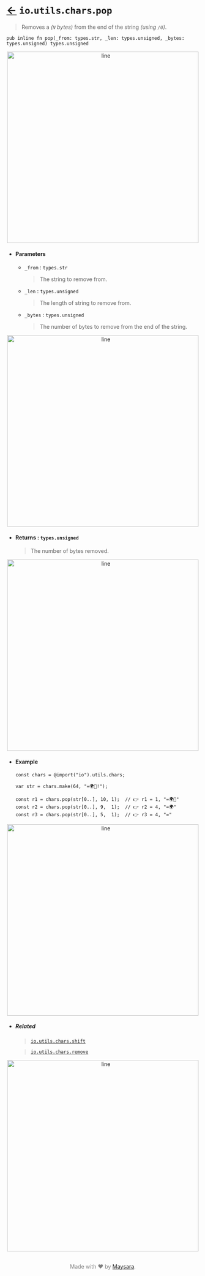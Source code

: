 # [←](../readme.md) `io`.`utils`.`chars`.`pop`

>  Removes a _(`N` bytes)_ from the end of the string _(using `/0`)_.

```zig
pub inline fn pop(_from: types.str, _len: types.unsigned, _bytes: types.unsigned) types.unsigned
```


<div align="center">
<img src="https://raw.githubusercontent.com/Super-ZIG/io/refs/heads/main/docs/dist/img/md/line.png" alt="line" style="width:500px;"/>
</div>

- #### Parameters

    - `_from` : `types.str`

        > The string to remove from.


    - `_len` : `types.unsigned`

        > The length of string to remove from.

    - `_bytes` : `types.unsigned`

        > The number of bytes to remove from the end of the string.

<div align="center">
<img src="https://raw.githubusercontent.com/Super-ZIG/io/refs/heads/main/docs/dist/img/md/line.png" alt="line" style="width:500px;"/>
</div>

- #### Returns : `types.unsigned`

    > The number of bytes removed.

<div align="center">
<img src="https://raw.githubusercontent.com/Super-ZIG/io/refs/heads/main/docs/dist/img/md/line.png" alt="line" style="width:500px;"/>
</div>

- #### Example

    ```zig
    const chars = @import("io").utils.chars;
    ```

    ```zig
    var str = chars.make(64, "=🌍🌟!");

    const r1 = chars.pop(str[0..], 10, 1);  // 👉 r1 = 1, "=🌍🌟"
    const r2 = chars.pop(str[0..], 9,  1);  // 👉 r2 = 4, "=🌍"
    const r3 = chars.pop(str[0..], 5,  1);  // 👉 r3 = 4, "="
    ```

<div align="center">
<img src="https://raw.githubusercontent.com/Super-ZIG/io/refs/heads/main/docs/dist/img/md/line.png" alt="line" style="width:500px;"/>
</div>

- ##### Related

  > [`io.utils.chars.shift`](./shift.md)

  > [`io.utils.chars.remove`](./remove.md)

<div align="center">
<img src="https://raw.githubusercontent.com/Super-ZIG/io/refs/heads/main/docs/dist/img/md/line.png" alt="line" style="width:500px;"/>
</div>

<p align="center" style="color:grey;"><br />Made with ❤️ by <a href="http://github.com/maysara-elshewehy" target="blank">Maysara</a>.</p>